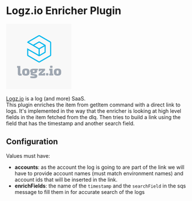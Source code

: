 # Logz.io Enricher Plugin

![img.png](../../../docs/images/logzio.png)

[Logz.io](https://logz.io/) is a log (and more) SaaS.<br>
This plugin enriches the item from getItem command with a direct link to logs. It's implemented in the way that the
enricher is looking at high level fields in the item fetched from the dlq. Then tries to build a link using the field
that has the timestamp and another search field.

## Configuration

Values must have:

- **accounts**: as the account the log is going to are part of the link we will have to provide account names (must
  match environment names) and account ids that will be inserted in the link.
- **enrichFields**: the name of the `timestamp` and the `searchField` in the sqs message to fill them in for accurate
  search of the logs 
